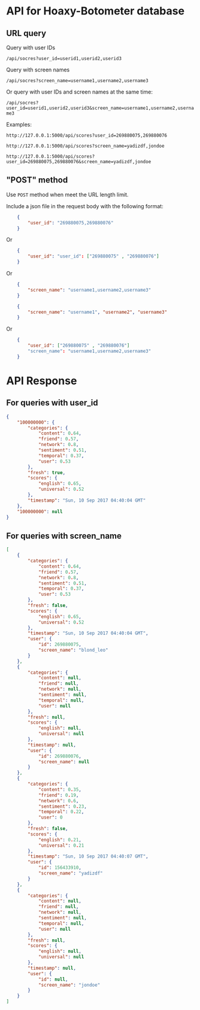 # API for Hoaxy-Botometer database

## URL query

Query with user IDs

`/api/socres?user_id=userid1,userid2,userid3`

Query with screen names

`/api/socres?screen_name=username1,username2,username3`

Or query with user IDs and screen names at the same time:

`/api/socres?user_id=userid1,userid2,userid3&screen_name=username1,username2,username3`

Examples:

`http://127.0.0.1:5000/api/scores?user_id=269880075,269880076`

`http://127.0.0.1:5000/api/scores?screen_name=yadizdf,jondoe`

`http://127.0.0.1:5000/api/scores?user_id=269880075,269880076&screen_name=yadizdf,jondoe`

## "POST" method

Use `POST` method when meet the URL length limit.

Include a json file in the request body with the following format:

```json
    {
        "user_id": "269880075,269880076"
    }
```

Or

```json
    {
        "user_id": "user_id": ["269880075" , "269880076"]
    }
```



Or

```json
    {
        "screen_name": "username1,username2,username3"
    }
```

```json
    {
        "screen_name": "username1", "username2", "username3"
    }
```

Or

```json
    {
        "user_id": ["269880075" , "269880076"]
        "screen_name": "username1,username2,username3"
    }
```

# API Response

## For queries with user_id

```json
{
    "100000000": {
        "categories": {
            "content": 0.64,
            "friend": 0.57,
            "network": 0.8,
            "sentiment": 0.51,
            "temporal": 0.37,
            "user": 0.53
        },
        "fresh": true,
        "scores": {
            "english": 0.65,
            "universal": 0.52
        },
        "timestamp": "Sun, 10 Sep 2017 04:40:04 GMT"
    },
    "100000000": null
}
```

## For queries with screen_name

```json
[
    {
        "categories": {
            "content": 0.64,
            "friend": 0.57,
            "network": 0.8,
            "sentiment": 0.51,
            "temporal": 0.37,
            "user": 0.53
        },
        "fresh": false,
        "scores": {
            "english": 0.65,
            "universal": 0.52
        },
        "timestamp": "Sun, 10 Sep 2017 04:40:04 GMT",
        "user": {
            "id": 269880075,
            "screen_name": "blond_leo"
        }
    },
    {
        "categories": {
            "content": null,
            "friend": null,
            "network": null,
            "sentiment": null,
            "temporal": null,
            "user": null
        },
        "fresh": null,
        "scores": {
            "english": null,
            "universal": null
        },
        "timestamp": null,
        "user": {
            "id": 269880076,
            "screen_name": null
        }
    },
    {
        "categories": {
            "content": 0.35,
            "friend": 0.19,
            "network": 0.6,
            "sentiment": 0.23,
            "temporal": 0.22,
            "user": 0
        },
        "fresh": false,
        "scores": {
            "english": 0.21,
            "universal": 0.21
        },
        "timestamp": "Sun, 10 Sep 2017 04:40:07 GMT",
        "user": {
            "id": 156433910,
            "screen_name": "yadizdf"
        }
    },
    {
        "categories": {
            "content": null,
            "friend": null,
            "network": null,
            "sentiment": null,
            "temporal": null,
            "user": null
        },
        "fresh": null,
        "scores": {
            "english": null,
            "universal": null
        },
        "timestamp": null,
        "user": {
            "id": null,
            "screen_name": "jondoe"
        }
    }
]
```
